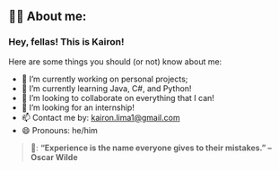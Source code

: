 ## 👩‍💻 About me:

### Hey, fellas! This is Kairon!

Here are some things you should (or not) know about me:

- 🔭 I’m currently working on personal projects;
- 🌱 I’m currently learning Java, C#, and Python!
- 👯 I’m looking to collaborate on everything that I can!
- 🤔 I’m looking for an internship!
- 📫 Contact me by: kairon.lima1@gmail.com
- 😄 Pronouns: he/him

> 🎈: **“Experience is the name everyone gives to their mistakes.” – Oscar Wilde**
